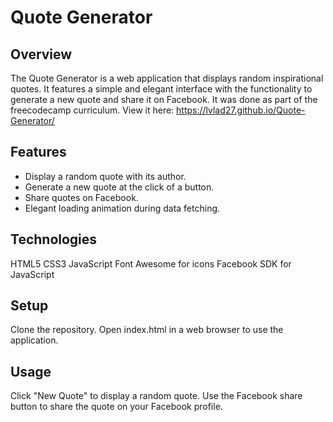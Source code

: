 # Quote Generator
## Overview

The Quote Generator is a web application that displays random inspirational quotes. It features a simple and elegant interface with the functionality to generate a new quote and share it on Facebook. It was done as part of the freecodecamp curriculum.
View it here: https://lvlad27.github.io/Quote-Generator/

## Features
- Display a random quote with its author.
- Generate a new quote at the click of a button.
- Share quotes on Facebook.
- Elegant loading animation during data fetching.

## Technologies
HTML5
CSS3
JavaScript
Font Awesome for icons
Facebook SDK for JavaScript

## Setup
Clone the repository.
Open index.html in a web browser to use the application.

## Usage
Click "New Quote" to display a random quote.
Use the Facebook share button to share the quote on your Facebook profile.
